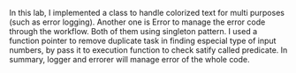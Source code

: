 In this lab, I implemented a class to handle colorized text for multi purposes (such as error logging). Another one is Error to manage the error code through the workflow. Both of them using singleton pattern. I used a function pointer to remove duplicate task in finding especial type of input numbers, by pass it to execution function to check satify called predicate. In summary, logger and errorer will manage error of the whole code.